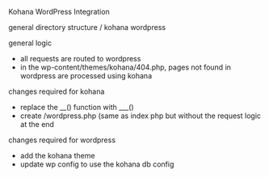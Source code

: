 Kohana WordPress Integration


general directory structure
/
	kohana
	wordpress


general logic
* all requests are routed to wordpress
* in the wp-content/themes/kohana/404.php, pages not found in wordpress are processed using kohana


changes required for kohana
* replace the __() function with ___()
* create /wordpress.php (same as index php but without the request logic at the end

changes required for wordpress
* add the kohana theme
* update wp config to use the kohana db config
